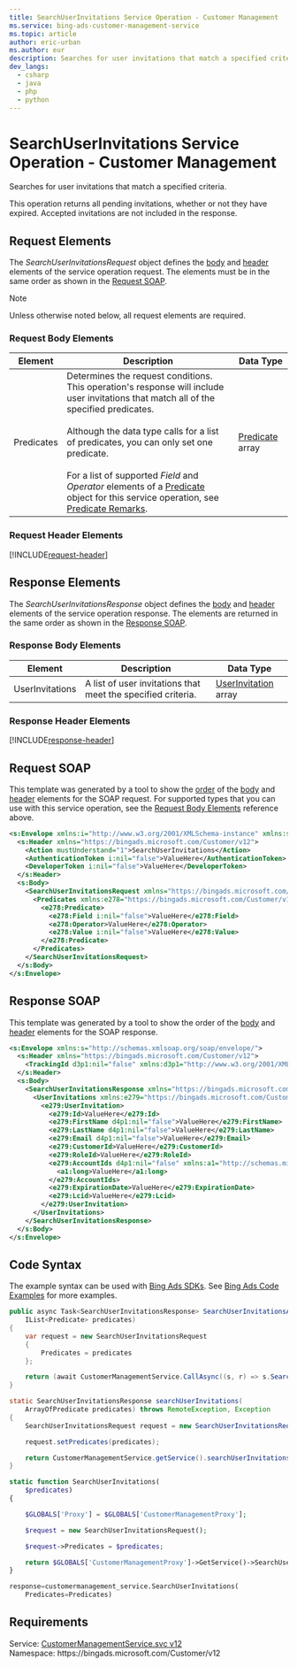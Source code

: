 ```yaml
---
title: SearchUserInvitations Service Operation - Customer Management
ms.service: bing-ads-customer-management-service
ms.topic: article
author: eric-urban
ms.author: eur
description: Searches for user invitations that match a specified criteria.
dev_langs: 
  - csharp
  - java
  - php
  - python
---
```

# SearchUserInvitations Service Operation - Customer Management
Searches for user invitations that match a specified criteria.

This operation returns all pending invitations, whether or not they have expired. Accepted invitations are not included in the response.  

## <a name="request"></a>Request Elements
The *SearchUserInvitationsRequest* object defines the [body](#request-body) and [header](#request-header) elements of the service operation request. The elements must be in the same order as shown in the [Request SOAP](#request-soap). 

> [!NOTE]
> Unless otherwise noted below, all request elements are required.

### <a name="request-body"></a>Request Body Elements

|Element|Description|Data Type|
|-----------|---------------|-------------|
|<a name="predicates"></a>Predicates|Determines the request conditions. This operation's response will include user invitations that match all of the specified predicates.<br/><br/>Although the data type calls for a list of predicates, you can only set one predicate.<br/><br/>For a list of supported *Field* and *Operator* elements of a [Predicate](predicate.md) object for this service operation, see [Predicate Remarks](predicate.md#remarks).|[Predicate](predicate.md) array|

### <a name="request-header"></a>Request Header Elements
[!INCLUDE[request-header](./includes/request-header.md)]

## <a name="response"></a>Response Elements
The *SearchUserInvitationsResponse* object defines the [body](#response-body) and [header](#response-header) elements of the service operation response. The elements are returned in the same order as shown in the [Response SOAP](#response-soap).

### <a name="response-body"></a>Response Body Elements

|Element|Description|Data Type|
|-----------|---------------|-------------|
|<a name="userinvitations"></a>UserInvitations|A list of user invitations that meet the specified criteria.|[UserInvitation](userinvitation.md) array|

### <a name="response-header"></a>Response Header Elements
[!INCLUDE[response-header](./includes/response-header.md)]

## <a name="request-soap"></a>Request SOAP
This template was generated by a tool to show the [order](../guides/services-protocol.md#element-order) of the [body](#request-body) and [header](#request-header) elements for the SOAP request. For supported types that you can use with this service operation, see the [Request Body Elements](#request-header) reference above.

```xml
<s:Envelope xmlns:i="http://www.w3.org/2001/XMLSchema-instance" xmlns:s="http://schemas.xmlsoap.org/soap/envelope/">
  <s:Header xmlns="https://bingads.microsoft.com/Customer/v12">
    <Action mustUnderstand="1">SearchUserInvitations</Action>
    <AuthenticationToken i:nil="false">ValueHere</AuthenticationToken>
    <DeveloperToken i:nil="false">ValueHere</DeveloperToken>
  </s:Header>
  <s:Body>
    <SearchUserInvitationsRequest xmlns="https://bingads.microsoft.com/Customer/v12">
      <Predicates xmlns:e278="https://bingads.microsoft.com/Customer/v12/Entities" i:nil="false">
        <e278:Predicate>
          <e278:Field i:nil="false">ValueHere</e278:Field>
          <e278:Operator>ValueHere</e278:Operator>
          <e278:Value i:nil="false">ValueHere</e278:Value>
        </e278:Predicate>
      </Predicates>
    </SearchUserInvitationsRequest>
  </s:Body>
</s:Envelope>
```

## <a name="response-soap"></a>Response SOAP
This template was generated by a tool to show the order of the [body](#response-body) and [header](#response-header) elements for the SOAP response.

```xml
<s:Envelope xmlns:s="http://schemas.xmlsoap.org/soap/envelope/">
  <s:Header xmlns="https://bingads.microsoft.com/Customer/v12">
    <TrackingId d3p1:nil="false" xmlns:d3p1="http://www.w3.org/2001/XMLSchema-instance">ValueHere</TrackingId>
  </s:Header>
  <s:Body>
    <SearchUserInvitationsResponse xmlns="https://bingads.microsoft.com/Customer/v12">
      <UserInvitations xmlns:e279="https://bingads.microsoft.com/Customer/v12/Entities" d4p1:nil="false" xmlns:d4p1="http://www.w3.org/2001/XMLSchema-instance">
        <e279:UserInvitation>
          <e279:Id>ValueHere</e279:Id>
          <e279:FirstName d4p1:nil="false">ValueHere</e279:FirstName>
          <e279:LastName d4p1:nil="false">ValueHere</e279:LastName>
          <e279:Email d4p1:nil="false">ValueHere</e279:Email>
          <e279:CustomerId>ValueHere</e279:CustomerId>
          <e279:RoleId>ValueHere</e279:RoleId>
          <e279:AccountIds d4p1:nil="false" xmlns:a1="http://schemas.microsoft.com/2003/10/Serialization/Arrays">
            <a1:long>ValueHere</a1:long>
          </e279:AccountIds>
          <e279:ExpirationDate>ValueHere</e279:ExpirationDate>
          <e279:Lcid>ValueHere</e279:Lcid>
        </e279:UserInvitation>
      </UserInvitations>
    </SearchUserInvitationsResponse>
  </s:Body>
</s:Envelope>
```

## <a name="example"></a>Code Syntax
The example syntax can be used with [Bing Ads SDKs](../guides/client-libraries.md). See [Bing Ads Code Examples](../guides/code-examples.md) for more examples.
```csharp
public async Task<SearchUserInvitationsResponse> SearchUserInvitationsAsync(
	IList<Predicate> predicates)
{
	var request = new SearchUserInvitationsRequest
	{
		Predicates = predicates
	};

	return (await CustomerManagementService.CallAsync((s, r) => s.SearchUserInvitationsAsync(r), request));
}
```
```java
static SearchUserInvitationsResponse searchUserInvitations(
	ArrayOfPredicate predicates) throws RemoteException, Exception
{
	SearchUserInvitationsRequest request = new SearchUserInvitationsRequest();

	request.setPredicates(predicates);

	return CustomerManagementService.getService().searchUserInvitations(request);
}
```
```php
static function SearchUserInvitations(
	$predicates)
{

	$GLOBALS['Proxy'] = $GLOBALS['CustomerManagementProxy'];

	$request = new SearchUserInvitationsRequest();

	$request->Predicates = $predicates;

	return $GLOBALS['CustomerManagementProxy']->GetService()->SearchUserInvitations($request);
}
```
```python
response=customermanagement_service.SearchUserInvitations(
	Predicates=Predicates)
```

## Requirements
Service: [CustomerManagementService.svc v12](https://clientcenter.api.bingads.microsoft.com/Api/CustomerManagement/v12/CustomerManagementService.svc)  
Namespace: https\://bingads.microsoft.com/Customer/v12  

